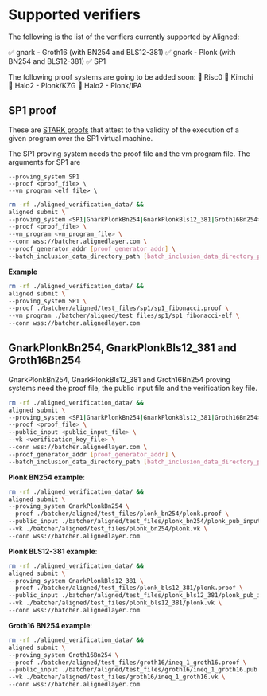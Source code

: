 # Supported verifiers

The following is the list of the verifiers currently supported by Aligned:

:white_check_mark: gnark - Groth16 (with BN254 and BLS12-381)
:white_check_mark: gnark - Plonk (with BN254 and BLS12-381)
:white_check_mark: SP1

The following proof systems are going to be added soon:
:black_square_button: Risc0
:black_square_button: Kimchi
:black_square_button: Halo2 - Plonk/KZG
:black_square_button: Halo2 - Plonk/IPA

## SP1 proof

These are [STARK proofs](https://eprint.iacr.org/2018/046) that attest to the validity of the execution of a given program over the SP1 virtual machine. 

The SP1 proving system needs the proof file and the vm program file.
The arguments for SP1 are
```
--proving_system SP1 
--proof <proof_file> \
--vm_program <elf_file> \
```

```bash
rm -rf ./aligned_verification_data/ &&
aligned submit \
--proving_system <SP1|GnarkPlonkBn254|GnarkPlonkBls12_381|Groth16Bn254> \
--proof <proof_file> \
--vm_program <vm_program_file> \
--conn wss://batcher.alignedlayer.com \
--proof_generator_addr [proof_generator_addr] \
--batch_inclusion_data_directory_path [batch_inclusion_data_directory_path]
```

**Example**

```bash
rm -rf ./aligned_verification_data/ &&
aligned submit \
--proving_system SP1 \
--proof ./batcher/aligned/test_files/sp1/sp1_fibonacci.proof \
--vm_program ./batcher/aligned/test_files/sp1/sp1_fibonacci-elf \
--conn wss://batcher.alignedlayer.com
```

## GnarkPlonkBn254, GnarkPlonkBls12_381 and Groth16Bn254

GnarkPlonkBn254, GnarkPlonkBls12_381 and Groth16Bn254 proving systems need the proof file, the public input file and the verification key file.

```bash
rm -rf ./aligned_verification_data/ &&
aligned submit \
--proving_system <SP1|GnarkPlonkBn254|GnarkPlonkBls12_381|Groth16Bn254> \
--proof <proof_file> \
--public_input <public_input_file> \
--vk <verification_key_file> \
--conn wss://batcher.alignedlayer.com \
--proof_generator_addr [proof_generator_addr] \
--batch_inclusion_data_directory_path [batch_inclusion_data_directory_path]
```

**Plonk BN254 example**:

```bash
rm -rf ./aligned_verification_data/ &&
aligned submit \
--proving_system GnarkPlonkBn254 \
--proof ./batcher/aligned/test_files/plonk_bn254/plonk.proof \
--public_input ./batcher/aligned/test_files/plonk_bn254/plonk_pub_input.pub \
--vk ./batcher/aligned/test_files/plonk_bn254/plonk.vk \
--conn wss://batcher.alignedlayer.com
```


**Plonk BLS12-381 example**:

```bash
rm -rf ./aligned_verification_data/ &&
aligned submit \
--proving_system GnarkPlonkBls12_381 \
--proof ./batcher/aligned/test_files/plonk_bls12_381/plonk.proof \
--public_input ./batcher/aligned/test_files/plonk_bls12_381/plonk_pub_input.pub \
--vk ./batcher/aligned/test_files/plonk_bls12_381/plonk.vk \
--conn wss://batcher.alignedlayer.com
```

**Groth16 BN254 example**:

```bash
rm -rf ./aligned_verification_data/ &&
aligned submit \
--proving_system Groth16Bn254 \
--proof ./batcher/aligned/test_files/groth16/ineq_1_groth16.proof \
--public_input ./batcher/aligned/test_files/groth16/ineq_1_groth16.pub \
--vk ./batcher/aligned/test_files/groth16/ineq_1_groth16.vk \
--conn wss://batcher.alignedlayer.com
```
